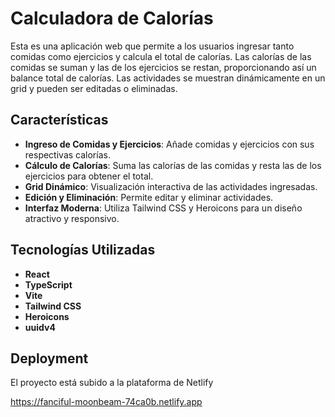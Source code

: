 # Calculadora de Calorías

Esta es una aplicación web que permite a los usuarios ingresar tanto comidas como ejercicios y calcula el total de calorías. Las calorías de las comidas se suman y las de los ejercicios se restan, proporcionando así un balance total de calorías. Las actividades se muestran dinámicamente en un grid y pueden ser editadas o eliminadas.

## Características

- **Ingreso de Comidas y Ejercicios**: Añade comidas y ejercicios con sus respectivas calorías.
- **Cálculo de Calorías**: Suma las calorías de las comidas y resta las de los ejercicios para obtener el total.
- **Grid Dinámico**: Visualización interactiva de las actividades ingresadas.
- **Edición y Eliminación**: Permite editar y eliminar actividades.
- **Interfaz Moderna**: Utiliza Tailwind CSS y Heroicons para un diseño atractivo y responsivo.

## Tecnologías Utilizadas

- **React**
- **TypeScript**
- **Vite**
- **Tailwind CSS**
- **Heroicons**
- **uuidv4**

## Deployment

El proyecto está subido a la plataforma de Netlify

https://fanciful-moonbeam-74ca0b.netlify.app
